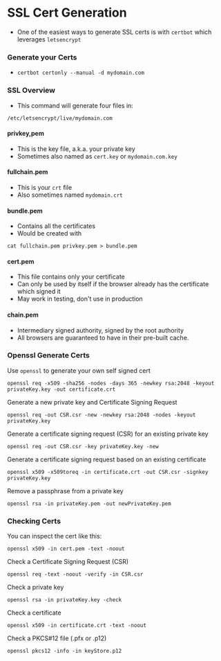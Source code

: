 # SSL Cert Generation

* One of the easiest ways to generate SSL certs is with `certbot` which leverages `letsencrypt`

### Generate your Certs

* `certbot certonly --manual -d mydomain.com`

### SSL Overview&#x20;

* This command will generate four files in:

```
/etc/letsencrypt/live/mydomain.com
```

#### privkey,pem

* This is the key file, a.k.a. your private key&#x20;
* Sometimes also named as `cert.key` or `mydomain.com.key`

#### fullchain.pem

* This is your `crt` file
* Also sometimes named `mydomain.crt`

#### bundle.pem

* Contains all the certificates&#x20;
* Would be created with&#x20;

`cat fullchain.pem privkey.pem > bundle.pem`

#### cert.pem

* This file contains only your certificate
* Can only be used by itself if the browser already has the certificate which signed it
* May work in testing, don't use in production

#### chain.pem

* Intermediary signed authority, signed by the root authority&#x20;
* All browsers are guaranteed to have in their pre-built cache.

### Openssl Generate Certs

Use `openssl` to generate your own self signed cert

```
openssl req -x509 -sha256 -nodes -days 365 -newkey rsa:2048 -keyout privateKey.key -out certificate.crt
```

Generate a new private key and Certificate Signing Request

```
openssl req -out CSR.csr -new -newkey rsa:2048 -nodes -keyout privateKey.key
```

Generate a certificate signing request (CSR) for an existing private key

```
openssl req -out CSR.csr -key privateKey.key -new
```

Generate a certificate signing request based on an existing certificate

```
openssl x509 -x509toreq -in certificate.crt -out CSR.csr -signkey privateKey.key
```

&#x20;Remove a passphrase from a private key

```
openssl rsa -in privateKey.pem -out newPrivateKey.pem
```

### Checking Certs&#x20;

You can inspect the cert like this:

```
openssl x509 -in cert.pem -text -noout
```

Check a Certificate Signing Request (CSR)

```
openssl req -text -noout -verify -in CSR.csr
```

Check a private key

```
openssl rsa -in privateKey.key -check
```

Check a certificate

```
openssl x509 -in certificate.crt -text -noout
```

Check a PKCS#12 file (.pfx or .p12)

```
openssl pkcs12 -info -in keyStore.p12
```
